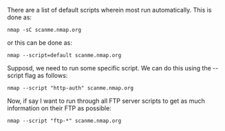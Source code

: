 
There are a list of default scripts wherein most run automatically.
This is done as:
```
nmap -sC scanme.nmap.org
```

or this can be done as:
```
nmap --script=default scanme.nmap.org
```

Supposd, we need to run some specific script. We can do this using the --script flag as follows:
```
nmap --script "http-auth" scanme.nmap.org
```

Now, if say I want to run through all FTP server scripts to get as much information on their FTP as possible:
```
nmap --script "ftp-*" scanme.nmap.org
```

